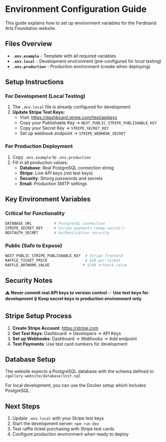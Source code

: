 # Environment Configuration Guide

This guide explains how to set up environment variables for the Ferdinand Arts Foundation website.

## Files Overview

- **`.env.example`** - Template with all required variables
- **`.env.local`** - Development environment (pre-configured for local testing)
- **`.env.production`** - Production environment (create when deploying)

## Setup Instructions

### For Development (Local Testing)

1. The `.env.local` file is already configured for development
2. **Update Stripe Test Keys:**
   - Visit: https://dashboard.stripe.com/test/apikeys
   - Copy your Publishable Key → `NEXT_PUBLIC_STRIPE_PUBLISHABLE_KEY`
   - Copy your Secret Key → `STRIPE_SECRET_KEY`
   - Set up webhook endpoint → `STRIPE_WEBHOOK_SECRET`

### For Production Deployment

1. Copy `.env.example` to `.env.production`
2. Fill in all production values:
   - **Database**: Real PostgreSQL connection string
   - **Stripe**: Live API keys (not test keys)
   - **Security**: Strong passwords and secrets
   - **Email**: Production SMTP settings

## Key Environment Variables

### Critical for Functionality
```bash
DATABASE_URL          # PostgreSQL connection
STRIPE_SECRET_KEY     # Stripe payments (keep secret!)
NEXTAUTH_SECRET       # Authentication security
```

### Public (Safe to Expose)
```bash
NEXT_PUBLIC_STRIPE_PUBLISHABLE_KEY  # Stripe frontend
RAFFLE_TICKET_PRICE                 # $50 per ticket
RAFFLE_ARTWORK_VALUE               # $700 artwork value
```

## Security Notes

⚠️ **Never commit real API keys to version control**
✅ **Use test keys for development**
🔒 **Keep secret keys in production environment only**

## Stripe Setup Process

1. **Create Stripe Account**: https://stripe.com
2. **Get Test Keys**: Dashboard → Developers → API Keys
3. **Set up Webhooks**: Dashboard → Webhooks → Add endpoint
4. **Test Payments**: Use test card numbers for development

## Database Setup

The website expects a PostgreSQL database with the schema defined in:
`/gallery-website/database/init.sql`

For local development, you can use the Docker setup which includes PostgreSQL.

## Next Steps

1. Update `.env.local` with your Stripe test keys
2. Start the development server: `npm run dev`
3. Test raffle ticket purchasing with Stripe test cards
4. Configure production environment when ready to deploy
